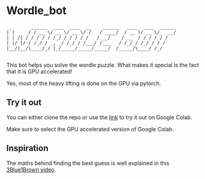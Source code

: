 # Wordle_bot
```
 _       ______  ____  ____  __    ______   ____  ____  ______
| |     / / __ \/ __ \/ __ \/ /   / ____/  / __ )/ __ \/_  __/
| | /| / / / / / /_/ / / / / /   / __/    / __  / / / / / /
| |/ |/ / /_/ / _, _/ /_/ / /___/ /___   / /_/ / /_/ / / /
|__/|__/\____/_/ |_/_____/_____/_____/  /_____/\____/ /_/
     
```


This bot helps you solve the wordle puzzle. 
What makes it special is the fact that it is GPU accelerated!

Yes, most of the heavy lifting is done on the GPU via pytorch.

## Try it out
You can either clone the repo or use the [link](https://colab.research.google.com/github/meglaficus/wordle_bot/blob/main/accessories/try_it_out.ipynb) to try it out on Google Colab.

Make sure to select the GPU accelerated version of Google Colab.

## Inspiration
The maths behind finding the best guess is well explained in this [3Blue1Brown video](https://www.youtube.com/watch?v=v68zYyaEmEA&).

